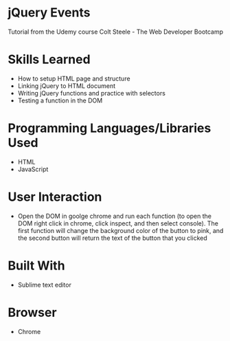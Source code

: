# jQuery Events 
Tutorial from the Udemy course Colt Steele - The Web Developer Bootcamp

# Skills Learned 
- How to setup HTML page and structure
- Linking jQuery to HTML document
- Writing jQuery functions and practice with selectors
- Testing a function in the DOM

# Programming Languages/Libraries Used
- HTML
- JavaScript

# User Interaction
- Open the DOM in goolge chrome and run each function (to open the DOM right click in chrome, click inspect, and then select console). The first function will change the background color of the button to pink, and the second button will return the text of the button that you clicked

# Built With
- Sublime text editor

# Browser
- Chrome
